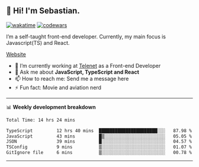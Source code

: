 ## 👋 Hi! I'm Sebastian.

[![wakatime](https://wakatime.com/badge/user/df0036c6-328a-4a39-be9b-e49417ed22a1.svg)](https://wakatime.com/@df0036c6-328a-4a39-be9b-e49417ed22a1)
[![codewars](https://www.codewars.com/users/sebavuye/badges/small)](https://www.codewars.com/users/sebavuye)

I’m a self-taught front-end developer. Currently, my main focus is Javascript(TS) and React.

[Website](https://sebastianvuye.be)

- 🔭 I’m currently working at [Telenet](https://telenet.be/) as a Front-end Developer
- 💬 Ask me about **JavaScript, TypeScript and React**
- 📫 How to reach me: Send me a message here
- ⚡ Fun fact: Movie and aviation nerd

-------

📊 **Weekly development breakdown**

<!--START_SECTION:waka-->

```txt
Total Time: 14 hrs 24 mins

TypeScript         12 hrs 40 mins  ██████████████████████░░░   87.98 %
JavaScript         43 mins         █▒░░░░░░░░░░░░░░░░░░░░░░░   05.05 %
JSON               39 mins         █░░░░░░░░░░░░░░░░░░░░░░░░   04.57 %
TSConfig           9 mins          ▒░░░░░░░░░░░░░░░░░░░░░░░░   01.07 %
GitIgnore file     6 mins          ▒░░░░░░░░░░░░░░░░░░░░░░░░   00.78 %
```

<!--END_SECTION:waka-->
-------
